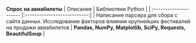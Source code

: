 **Спрос на авиабилеты**
| Описание | Библиотеки Python |
| :--------------------- |:---------------------------:|
| Написание парсера для сбора с сайта данных. Исследование факторов влияния крупнейших фестивалей на продажи авиабилетов | **Pandas, NumPy, Matplotlib, SciPy, Requests, BeautifulSoup** |